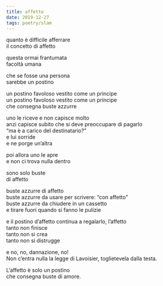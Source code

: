 ```yaml
---
title: affetto
date: 2019-12-27
tags: poetry/slam
---
```

quanto è difficile afferrare  
il concetto di affetto

questa ormai frantumata  
facoltà umana

che se fosse una persona  
sarebbe un postino

un postino favoloso vestito come un principe  
un postino favoloso vestito come un principe  
che consegna buste azzurre

uno le riceve e non capisce molto  
anzi capisce subito che si deve preoccupare di pagarlo  
“ma è a carico del destinatario?”  
e lui sorride  
e ne porge un’altra

poi allora uno le apre  
e non ci trova nulla dentro

sono solo buste  
di affetto

buste azzurre di affetto  
buste azzurre da usare per scrivere: “con affetto”  
buste azzurre da chiudere in un cassetto  
e tirare fuori quando si fanno le pulizie

e il postino d’affetto continua a regalarlo, l’affetto  
tanto non finisce  
tanto non si crea  
tanto non si distrugge

e no, no, dannazione, no!  
Non c’entra nulla la legge di Lavoisier, toglietevela dalla testa.

L’affetto è solo un postino  
che consegna buste di amore.

